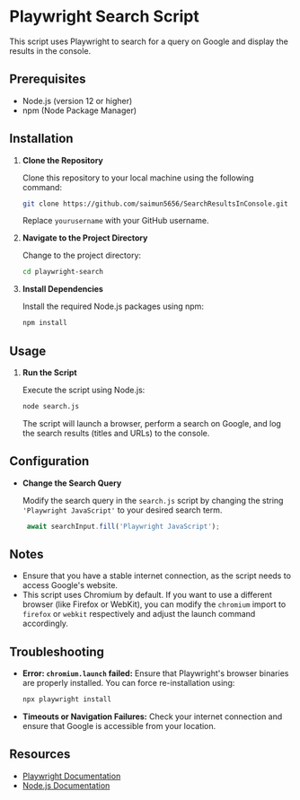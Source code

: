 # Playwright Search Script

This script uses Playwright to search for a query on Google and display the results in the console.

## Prerequisites

- Node.js (version 12 or higher)
- npm (Node Package Manager)

## Installation

1. **Clone the Repository**

   Clone this repository to your local machine using the following command:

   ```sh
   git clone https://github.com/saimun5656/SearchResultsInConsole.git
   ```

   Replace `yourusername` with your GitHub username.

2. **Navigate to the Project Directory**

   Change to the project directory:

   ```sh
   cd playwright-search
   ```

3. **Install Dependencies**

   Install the required Node.js packages using npm:

   ```sh
   npm install
   ```

## Usage

1. **Run the Script**

   Execute the script using Node.js:

   ```sh
   node search.js
   ```

   The script will launch a browser, perform a search on Google, and log the search results (titles and URLs) to the console.

## Configuration

- **Change the Search Query**

   Modify the search query in the `search.js` script by changing the string `'Playwright JavaScript'` to your desired search term.

   ```javascript
    await searchInput.fill('Playwright JavaScript');
   ```

## Notes

- Ensure that you have a stable internet connection, as the script needs to access Google's website.
- This script uses Chromium by default. If you want to use a different browser (like Firefox or WebKit), you can modify the `chromium` import to `firefox` or `webkit` respectively and adjust the launch command accordingly.

## Troubleshooting

- **Error: `chromium.launch` failed:** Ensure that Playwright's browser binaries are properly installed. You can force re-installation using:

  ```sh
  npx playwright install
  ```

- **Timeouts or Navigation Failures:** Check your internet connection and ensure that Google is accessible from your location.

## Resources

- [Playwright Documentation](https://playwright.dev/docs/intro)
- [Node.js Documentation](https://nodejs.org/en/docs/)

